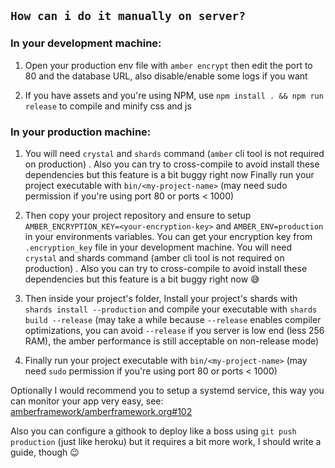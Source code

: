 ## `How can i do it manually on server?`

### In your development machine:

1. Open your production env file with `amber encrypt` then edit the port to 80 and the database URL, also disable/enable some logs if you want

2. If you have assets and you're using NPM, use `npm install . && npm run release` to compile and minify css and js

### In your production machine:

1. You will need `crystal` and `shards` command (`amber` cli tool is not required on production) . Also you can try to cross-compile to avoid install these dependencies but this feature is a bit buggy right now
Finally run your project executable with `bin/<my-project-name>` (may need sudo permission if you're using port 80 or ports < 1000)

2. Then copy your project repository and ensure to setup `AMBER_ENCRYPTION_KEY=<your-encryption-key>` and `AMBER_ENV=production` in your environments variables. You can get your encryption key from `.encryption_key` file in your development machine.
 You will need `crystal` and shards command (amber cli tool is not required on production) . Also you can try to cross-compile to avoid install these dependencies but this feature is a bit buggy right now :sweat_smile:
 
3. Then inside your project's folder, Install your project's shards with `shards install --production` and compile your executable with `shards build --release` (may take a while because `--release` enables compiler optimizations, you can avoid `--release` if you server is low end (less 256 RAM), the amber performance is still acceptable on non-release mode)

4. Finally run your project executable with `bin/<my-project-name>` (may need `sudo` permission if you're using port 80 or ports < 1000)

Optionally I would recommend you to setup a systemd service, this way you can monitor your app very easy, see: [amberframework/amberframework.org#102](https://github.com/amberframework/amberframework.org/pull/102)

Also you can configure a githook to deploy like a boss using `git push production` (just like heroku) but it requires a bit more work, I should write a guide, though  :wink:
